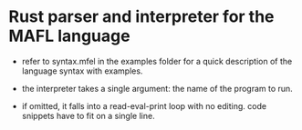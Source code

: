 # Rust parser and interpreter for the MAFL language

- refer to syntax.mfel in the examples folder for a quick description of the language syntax with examples.

- the interpreter takes a single argument: the name of the program to run.

- if omitted, it falls into a read-eval-print loop with no editing. code snippets have to fit on a single line.
